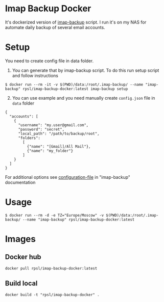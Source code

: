 # Imap Backup Docker

It's dockerized version of [imap-backup](https://github.com/joeyates/imap-backup) script. I run it's on my NAS for automate daily backup of several email accounts.

# Setup

You need to create config file in data folder. 

1) You can generate that by imap-backup script. To do this run setup script and follow instructions

```
$ docker run --rm -it -v $(PWD)/data:/root/.imap-backup/ --name "imap-backup" rpsl/imap-backup-docker:latest imap-backup setup
```

2) You can use example and you need manually create `config.json` file in `data` folder

```
{
  "accounts": [
    {
      "username": "my.user@gmail.com",
      "password": "secret",
      "local_path": "/path/to/backup/root",
      "folders":
        [
          {"name": "[Gmail]/All Mail"},
          {"name": "my_folder"}
        ]
    }
  ]
}
```

For additional options see [configuration-file](https://github.com/joeyates/imap-backup#configuration-file) in "imap-backup" documentation

# Usage
```
$ docker run --rm -d -e TZ="Europe/Moscow" -v $(PWD)/data:/root/.imap-backup/ --name "imap-backup" rpsl/imap-backup-docker:latest
```

# Images

## Docker hub
```
docker pull rpsl/imap-backup-docker:latest
```


## Build local

```
docker build -t "rpsl/imap-backup-docker" .
```

